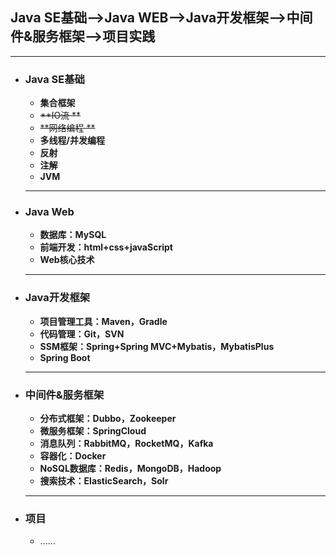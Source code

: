 ## Java SE基础-->Java WEB-->Java开发框架-->中间件&服务框架-->项目实践

---



- ### **Java SE基础**

  - **集合框架**
  - ~~**IO流     **~~
  - ~~**网络编程     **~~
  - **多线程/并发编程**
  - **反射**
  - **注解**
  - **JVM**
  ---

  

- ### **Java Web**

  - **数据库：MySQL**
  - **前端开发：html+css+javaScript**
  - **Web核心技术**

  ---

  

- ### **Java开发框架**

  - **项目管理工具：Maven，Gradle**
  - **代码管理：Git，SVN**
  - **SSM框架：Spring+Spring MVC+Mybatis，MybatisPlus**
  - **Spring Boot**
  ---

  

- ### **中间件&服务框架**

  - **分布式框架：Dubbo，Zookeeper**
  - **微服务框架：SpringCloud**
  - **消息队列：RabbitMQ，RocketMQ，Kafka**
  - **容器化：Docker**
  - **NoSQL数据库：Redis，MongoDB，Hadoop**
  - **搜索技术：ElasticSearch，Solr**
  ---

  

- ### **项目**
  - ......
